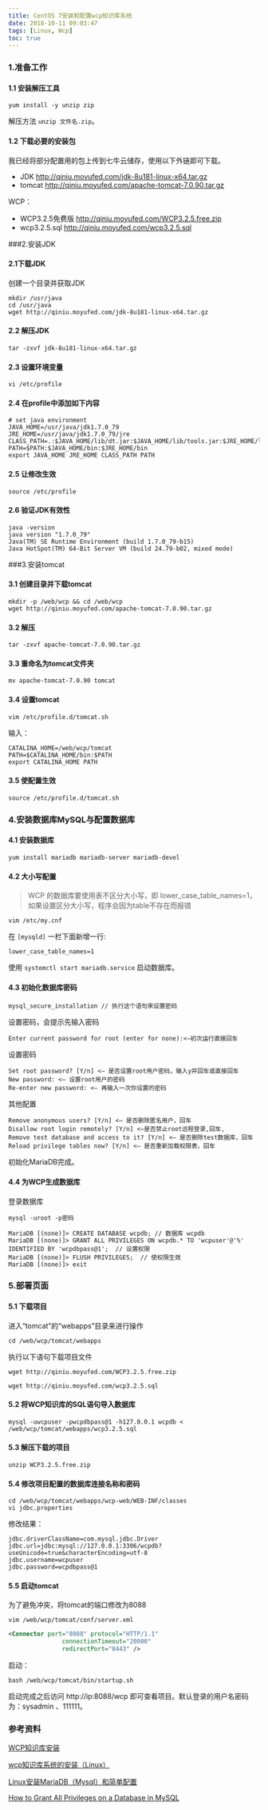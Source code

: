 ```yaml
---
title: CentOS 7安装和配置wcp知识库系统
date: 2018-10-11 09:03:47
tags: [Linux, Wcp]
toc: true
---
```


### 1.准备工作

#### 1.1 安装解压工具

```shell
yum install -y unzip zip
```

解压方法 `unzip 文件名.zip`。

#### 1.2 下载必要的安装包

我已经将部分配置用的包上传到七牛云储存，使用以下外链即可下载。

- JDK http://qiniu.moyufed.com/jdk-8u181-linux-x64.tar.gz
- tomcat http://qiniu.moyufed.com/apache-tomcat-7.0.90.tar.gz

WCP：

- WCP3.2.5免费版 http://qiniu.moyufed.com/WCP3.2.5.free.zip
- wcp3.2.5.sql http://qiniu.moyufed.com/wcp3.2.5.sql

###2.安装JDK

#### 2.1下载JDK

创建一个目录并获取JDK

```shell
mkdir /usr/java 
cd /usr/java 
wget http://qiniu.moyufed.com/jdk-8u181-linux-x64.tar.gz
```

#### 2.2 解压JDK

```shell
tar -zxvf jdk-8u181-linux-x64.tar.gz
```

#### 2.3 设置环境变量

```shell
vi /etc/profile 
```

#### 2.4 在profile中添加如下内容

```
# set java environment
JAVA_HOME=/usr/java/jdk1.7.0_79 
JRE_HOME=/usr/java/jdk1.7.0_79/jre 
CLASS_PATH=.:$JAVA_HOME/lib/dt.jar:$JAVA_HOME/lib/tools.jar:$JRE_HOME/lib 
PATH=$PATH:$JAVA_HOME/bin:$JRE_HOME/bin 
export JAVA_HOME JRE_HOME CLASS_PATH PATH 
```

#### 2.5 让修改生效

```shell
source /etc/profile
```

#### 2.6 验证JDK有效性

```
java -version 
java version "1.7.0_79" 
Java(TM) SE Runtime Environment (build 1.7.0_79-b15) 
Java HotSpot(TM) 64-Bit Server VM (build 24.79-b02, mixed mode) 
```

###3.安装tomcat
#### 3.1 创建目录并下载tomcat

```shell
mkdir -p /web/wcp && cd /web/wcp
wget http://qiniu.moyufed.com/apache-tomcat-7.0.90.tar.gz
```

#### 3.2 解压

```shell
tar -zxvf apache-tomcat-7.0.90.tar.gz
```

#### 3.3 重命名为tomcat文件夹

```shell
mv apache-tomcat-7.0.90 tomcat
```

#### 3.4 设置tomcat

```shell
vim /etc/profile.d/tomcat.sh
```

输入：

```
CATALINA_HOME=/web/wcp/tomcat
PATH=$CATALINA_HOME/bin:$PATH
export CATALINA_HOME PATH
```

#### 3.5 使配置生效

```shell
source /etc/profile.d/tomcat.sh
```

### 4.安装数据库MySQL与配置数据库

#### 4.1 安装数据库

```shell
yum install mariadb mariadb-server mariadb-devel
```

#### 4.2 大小写配置

> WCP 的数据库要使用表不区分大小写，即 lower_case_table_names=1，如果设置区分大小写，程序会因为table不存在而报错

```shell
vim /etc/my.cnf
```

在 `[mysqld]`  一栏下面新增一行:

```
lower_case_table_names=1  
```

使用 `systemctl start mariadb.service` 启动数据库。

#### 4.3 初始化数据库密码

```shell
mysql_secure_installation // 执行这个语句来设置密码
```

设置密码，会提示先输入密码

```shell
Enter current password for root (enter for none):<–初次运行直接回车
```

设置密码

```shell
Set root password? [Y/n] <– 是否设置root用户密码，输入y并回车或直接回车
New password: <– 设置root用户的密码
Re-enter new password: <– 再输入一次你设置的密码
```

其他配置

```shell
Remove anonymous users? [Y/n] <– 是否删除匿名用户，回车
Disallow root login remotely? [Y/n] <–是否禁止root远程登录,回车,
Remove test database and access to it? [Y/n] <– 是否删除test数据库，回车
Reload privilege tables now? [Y/n] <– 是否重新加载权限表，回车
```

初始化MariaDB完成。

#### 4.4 为WCP生成数据库

登录数据库

```
mysql -uroot -p密码
```

```shell
MariaDB [(none)]> CREATE DATABASE wcpdb; // 数据库 wcpdb
MariaDB [(none)]> GRANT ALL PRIVILEGES ON wcpdb.* TO 'wcpuser'@'%' IDENTIFIED BY 'wcpdbpass@1';  // 设置权限
MariaDB [(none)]> FLUSH PRIVILEGES;  // 使权限生效
MariaDB [(none)]> exit
```

### 5.部署页面

#### 5.1 下载项目

进入“tomcat”的“webapps”目录来进行操作

```shell
cd /web/wcp/tomcat/webapps
```

执行以下语句下载项目文件

```shell
wget http://qiniu.moyufed.com/WCP3.2.5.free.zip
```

```shell
wget http://qiniu.moyufed.com/wcp3.2.5.sql
```

#### 5.2 将WCP知识库的SQL语句导入数据库

```shell
mysql -uwcpuser -pwcpdbpass@1 -h127.0.0.1 wcpdb < /web/wcp/tomcat/webapps/wcp3.2.5.sql
```

#### 5.3 解压下载的项目

```shell
unzip WCP3.2.5.free.zip
```

#### 5.4 修改项目配置的数据库连接名称和密码

```shell
cd /web/wcp/tomcat/webapps/wcp-web/WEB-INF/classes
vi jdbc.properties
```

修改结果：

```shell
jdbc.driverClassName=com.mysql.jdbc.Driver
jdbc.url=jdbc:mysql://127.0.0.1:3306/wcpdb?useUnicode=true&characterEncoding=utf-8
jdbc.username=wcpuser
jdbc.password=wcpdbpass@1
```

#### 5.5 启动tomcat

为了避免冲突，将tomcat的端口修改为8088

```shell
vim /web/wcp/tomcat/conf/server.xml
```

```xml
<Connector port="8088" protocol="HTTP/1.1"
               connectionTimeout="20000"
               redirectPort="8443" />

```

启动：

```shell
bash /web/wcp/tomcat/bin/startup.sh
```

启动完成之后访问 http://ip:8088/wcp 即可查看项目。默认登录的用户名密码为：sysadmin 、111111。



### 参考资料

[WCP知识库安装](https://www.sjsir.wang/archives/153)

[wcp知识库系统的安装（Linux） ](http://www.wcpdoc.com/webdoc/view/Pub8a2831b3510abcb2015123b24c1f019d.html)

[Linux安装MariaDB（Mysql）和简单配置](https://www.cnblogs.com/jpfss/p/6568976.html) 

[How to Grant All Privileges on a Database in MySQL](https://chartio.com/resources/tutorials/how-to-grant-all-privileges-on-a-database-in-mysql/) 